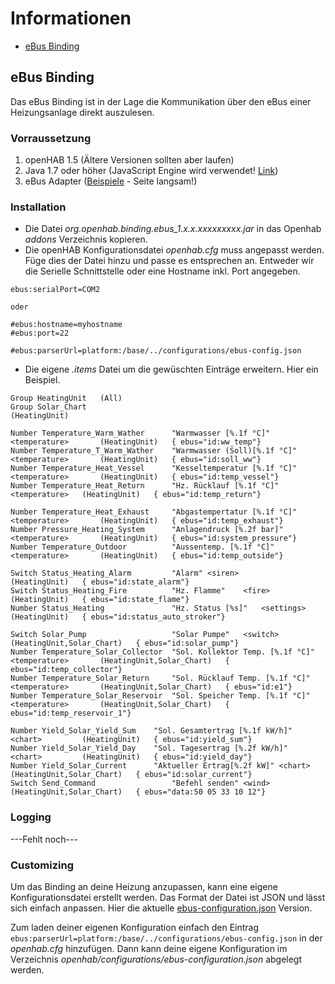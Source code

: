 # Informationen
- [eBus Binding](./documents/EBus-Binding.md)

## eBus Binding
Das eBus Binding ist in der Lage die Kommunikation über den eBus einer Heizungsanlage direkt auszulesen.

### Vorraussetzung

1. openHAB 1.5 (Ältere Versionen sollten aber laufen)
2. Java 1.7 oder höher (JavaScript Engine wird verwendet! [Link](http://www.oracle.com/technetwork/articles/java/jf14-nashorn-2126515.html))
2. eBus Adapter ([Beispiele](http://ebus.webhop.org/twiki/bin/view.pl/EBus/EBusKonverter) - Seite langsam!)

### Installation

- Die Datei _org.openhab.binding.ebus_1.x.x.xxxxxxxxx.jar_ in das Openhab _addons_ Verzeichnis kopieren.
- Die openHAB Konfigurationsdatei _openhab.cfg_ muss angepasst werden. Füge dies der Datei hinzu und passe es entsprechen an. Entweder wir die Serielle Schnittstelle oder eine Hostname inkl. Port angegeben.
```
ebus:serialPort=COM2

oder

#ebus:hostname=myhostname
#ebus:port=22

#ebus:parserUrl=platform:/base/../configurations/ebus-config.json
```
- Die eigene _.items_ Datei um die gewüschten Einträge erweitern. Hier ein Beispiel.
```
Group HeatingUnit	(All)
Group Solar_Chart													(HeatingUnit)

Number Temperature_Warm_Wather		"Warmwasser [%.1f °C]"	<temperature> 		(HeatingUnit) 	{ ebus="id:ww_temp"}
Number Temperature_T_Warm_Wather	"Warmwasser (Soll)[%.1f °C]"	<temperature> 		(HeatingUnit) 	{ ebus="id:soll_ww"}
Number Temperature_Heat_Vessel		"Kesseltemperatur [%.1f °C]"	<temperature> 		(HeatingUnit) 	{ ebus="id:temp_vessel"}
Number Temperature_Heat_Return		"Hz. Rücklauf [%.1f °C]"	<temperature> 	(HeatingUnit) 	{ ebus="id:temp_return"}

Number Temperature_Heat_Exhaust		"Abgastempertatur [%.1f °C]"	<temperature> 		(HeatingUnit) 	{ ebus="id:temp_exhaust"}
Number Pressure_Heating_System		"Anlagendruck [%.2f bar]"	<temperature> 		(HeatingUnit) 	{ ebus="id:system_pressure"}
Number Temperature_Outdoor			"Aussentemp. [%.1f °C]"	<temperature> 		(HeatingUnit) 	{ ebus="id:temp_outside"}

Switch Status_Heating_Alarm			"Alarm"	<siren> 		(HeatingUnit) 	{ ebus="id:state_alarm"}
Switch Status_Heating_Fire			"Hz. Flamme"	<fire> 		(HeatingUnit) 	{ ebus="id:state_flame"}
Number Status_Heating				"Hz. Status [%s]"	<settings>	(HeatingUnit) 	{ ebus="id:status_auto_stroker"}

Switch Solar_Pump					"Solar Pumpe"	<switch> 		(HeatingUnit,Solar_Chart) 	{ ebus="id:solar_pump"}
Number Temperature_Solar_Collector	"Sol. Kollektor Temp. [%.1f °C]"	<temperature> 		(HeatingUnit,Solar_Chart) 	{ ebus="id:temp_collector"}
Number Temperature_Solar_Return		"Sol. Rücklauf Temp. [%.1f °C]"	<temperature> 		(HeatingUnit,Solar_Chart) 	{ ebus="id:e1"}
Number Temperature_Solar_Reservoir	"Sol. Speicher Temp. [%.1f °C]"	<temperature> 		(HeatingUnit,Solar_Chart) 	{ ebus="id:temp_reservoir_1"}

Number Yield_Solar_Yield_Sum	"Sol. Gesamtertrag [%.1f kW/h]"	<chart> 		(HeatingUnit) 	{ ebus="id:yield_sum"}
Number Yield_Solar_Yield_Day	"Sol. Tagesertrag [%.2f kW/h]"	<chart> 		(HeatingUnit) 	{ ebus="id:yield_day"}
Number Yield_Solar_Current		"Aktueller Ertrag[%.2f kW]"	<chart> 		(HeatingUnit,Solar_Chart) 	{ ebus="id:solar_current"}
Switch Send_Command					"Befehl senden"	<wind> 		(HeatingUnit,Solar_Chart) 	{ ebus="data:50 05 33 10 12"}
```

### Logging
---Fehlt noch---

### Customizing
Um das Binding an deine Heizung anzupassen, kann eine eigene Konfigurationsdatei erstellt werden. Das Format der Datei ist JSON und lässt sich einfach anpassen.
Hier die aktuelle [ebus-configuration.json](https://github.com/csowada/openhab-bindings/blob/master/org.openhab.binding.ebus/src/META-INF/ebus-configuration.json) Version.

Zum laden deiner eigenen Konfiguration einfach den Eintrag ``ebus:parserUrl=platform:/base/../configurations/ebus-config.json`` in der _openhab.cfg_ hinzufügen. Dann kann deine eigene Konfiguration im Verzeichnis _openhab/configurations/ebus-configuration.json_ abgelegt werden.
